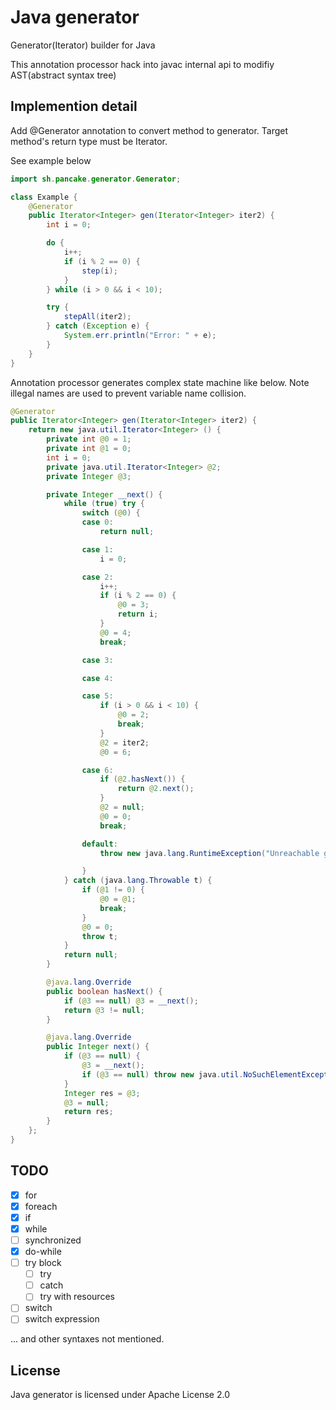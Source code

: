 # Java generator
Generator(Iterator) builder for Java

This annotation processor hack into javac internal api to modifiy AST(abstract syntax tree)

## Implemention detail
Add @Generator annotation to convert method to generator. Target method's return type must be Iterator.

See example below
```java
import sh.pancake.generator.Generator;

class Example {
    @Generator
    public Iterator<Integer> gen(Iterator<Integer> iter2) {
        int i = 0;

        do {
            i++;
            if (i % 2 == 0) {
                step(i);
            }
        } while (i > 0 && i < 10);

        try {
            stepAll(iter2);
        } catch (Exception e) {
            System.err.println("Error: " + e);
        }
    }
}
```

Annotation processor generates complex state machine like below. Note illegal names are used to prevent variable name collision.
```java
@Generator
public Iterator<Integer> gen(Iterator<Integer> iter2) {
    return new java.util.Iterator<Integer> () {
        private int @0 = 1;
        private int @1 = 0;
        int i = 0;
        private java.util.Iterator<Integer> @2;
        private Integer @3;

        private Integer __next() {
            while (true) try {
                switch (@0) {
                case 0:
                    return null;

                case 1:
                    i = 0;

                case 2:
                    i++;
                    if (i % 2 == 0) {
                        @0 = 3;
                        return i;
                    }
                    @0 = 4;
                    break;

                case 3:

                case 4:

                case 5:
                    if (i > 0 && i < 10) {
                        @0 = 2;
                        break;
                    }
                    @2 = iter2;
                    @0 = 6;

                case 6:
                    if (@2.hasNext()) {
                        return @2.next();
                    }
                    @2 = null;
                    @0 = 0;
                    break;

                default:
                    throw new java.lang.RuntimeException("Unreachable generator step");

                }
            } catch (java.lang.Throwable t) {
                if (@1 != 0) {
                    @0 = @1;
                    break;
                }
                @0 = 0;
                throw t;
            }
            return null;
        }

        @java.lang.Override
        public boolean hasNext() {
            if (@3 == null) @3 = __next();
            return @3 != null;
        }

        @java.lang.Override
        public Integer next() {
            if (@3 == null) {
                @3 = __next();
                if (@3 == null) throw new java.util.NoSuchElementException("Called next on finished generator");
            }
            Integer res = @3;
            @3 = null;
            return res;
        }
    };
}
```

## TODO
- [x] for
- [x] foreach
- [x] if
- [x] while
- [ ] synchronized
- [x] do-while
- [ ] try block
  - [ ] try
  - [ ] catch
  - [ ] try with resources
- [ ] switch
- [ ] switch expression

... and other syntaxes not mentioned.

## License
Java generator is licensed under Apache License 2.0


